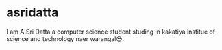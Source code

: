 # asridatta
 I am A.Sri Datta a computer science student studing in kakatiya institue of science and technology naer warangal😎.